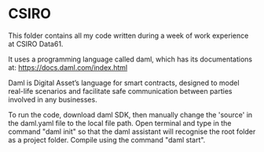 # CSIRO

This folder contains all my code written during a week of work experience at CSIRO Data61.

It uses a programming language called daml, which has its documentations at:
https://docs.daml.com/index.html

Daml is Digital Asset’s language for smart contracts, designed to model real-life scenarios and facilitate safe communication between parties involved in any businesses. 

To run the code, download daml SDK, then manually change the 'source' in the daml.yaml file to the local file path. Open terminal and type in the command "daml init" so that the daml assistant will recognise the root folder as a project folder. Compile using the command "daml start".